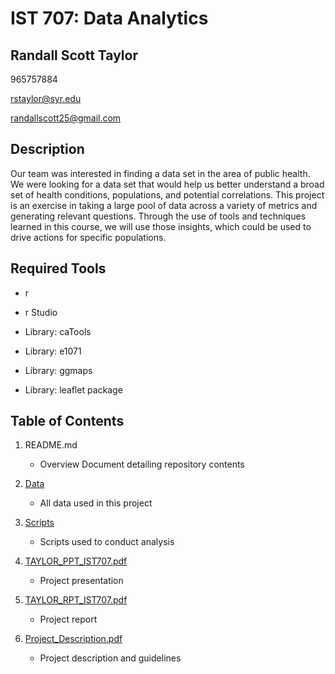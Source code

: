 # IST 707: Data Analytics
## Randall Scott Taylor

965757884

rstaylor@syr.edu

randallscott25@gmail.com

## Description
Our team was interested in finding a data set in the area of public health. We were looking for a
data set that would help us better understand a broad set of health conditions, populations,
and potential correlations. This project is an exercise in taking a large pool of data across a
variety of metrics and generating relevant questions. Through the use of tools and techniques
learned in this course, we will use those insights, which could be used to drive actions for
specific populations.
## Required Tools

* r

* r Studio

* Library: caTools

* Library: e1071

* Library: ggmaps

* Library: leaflet package

## Table of Contents

1. README.md 
    - Overview Document detailing repository contents

2. [Data](https://github.com/randallscott25/MSADS_Portfolio/tree/master/IST707_DataAnalytics/data)
    - All data used in this project

3. [Scripts](https://github.com/randallscott25/MSADS_Portfolio/tree/master/IST707_DataAnalytics/scripts)
    - Scripts used to conduct analysis

4. [TAYLOR_PPT_IST707.pdf](https://github.com/randallscott25/MSADS_Portfolio/blob/master/IST707_DataAnalytics/Project-DataAnalysis-2019%20Fall.zip)
    - Project presentation
    
5. [TAYLOR_RPT_IST707.pdf](https://github.com/randallscott25/MSADS_Portfolio/blob/master/IST707_DataAnalytics/Project-DataAnalysis-2019%20Fall.zip)
    - Project report
 
6. [Project_Description.pdf](https://github.com/randallscott25/MSADS_Portfolio/blob/master/IST707_DataAnalytics/Project-instructions-updated-11-27-2017.pdf)
    - Project description and guidelines

